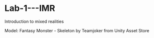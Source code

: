 # Lab-1---IMR
Introduction to mixed realities

Model: Fantasy Monster - Skeleton by Teamjoker from Unity Asset Store
